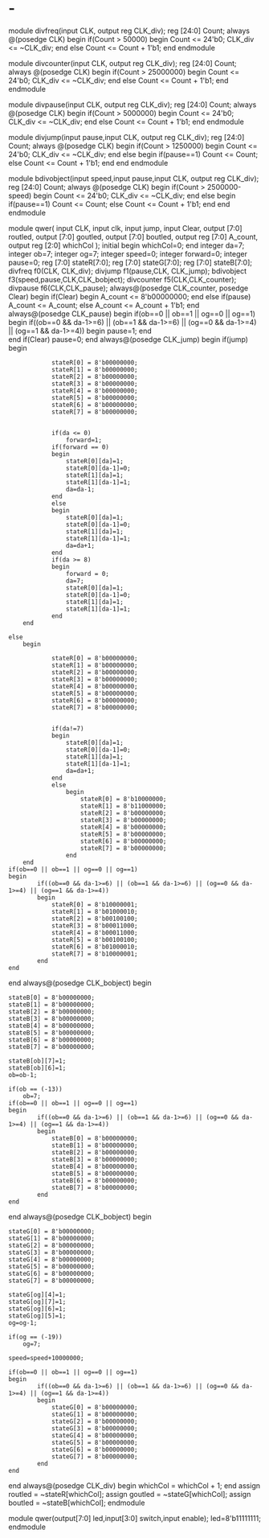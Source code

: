 # -

module divfreq(input CLK, output reg CLK_div);
	reg [24:0] Count;
	always @(posedge CLK)
	begin
		if(Count > 50000)
		begin
			Count <= 24'b0;
			CLK_div <= ~CLK_div;
		end
		else
			Count <= Count + 1'b1;
	end
endmodule

module divcounter(input CLK, output reg CLK_div);
	reg [24:0] Count;
	always @(posedge CLK)
	begin
		if(Count > 25000000)
		begin
			Count <= 24'b0;
			CLK_div <= ~CLK_div;
		end
		else
			Count <= Count + 1'b1;
	end
endmodule

module divpause(input CLK, output reg CLK_div);
	reg [24:0] Count;
	always @(posedge CLK)
	begin
		if(Count > 5000000)
		begin
			Count <= 24'b0;
			CLK_div <= ~CLK_div;
		end
		else
			Count <= Count + 1'b1;
	end
endmodule


module divjump(input pause,input CLK, output reg CLK_div);
	reg [24:0] Count;
	always @(posedge CLK)
	begin
		if(Count > 1250000)
		begin
			Count <= 24'b0;
			CLK_div <= ~CLK_div;
		end
		else
		begin
			if(pause==1)
				Count <= Count;
			else
				Count <= Count + 1'b1;
		end
	end
endmodule

module bdivobject(input speed,input pause,input CLK, output reg CLK_div);
	reg [24:0] Count;
	always @(posedge CLK)
	begin
		if(Count > 2500000-speed)
		begin
			Count <= 24'b0;
			CLK_div <= ~CLK_div;
		end
		else
			begin
			if(pause==1)
				Count <= Count;
			else
				Count <= Count + 1'b1;
			end
	end
endmodule

module qwer(
	input CLK,
	input clk,
	input jump,
	input Clear,
	output [7:0] routled,
	output [7:0] goutled,
	output [7:0] boutled,
	output reg [7:0] A_count,
	output reg [2:0] whichCol
);
initial
begin
	whichCol=0;
end
integer da=7;
integer ob=7;
integer og=7;
integer speed=0;
integer forward=0;
integer pause=0;
reg [7:0] stateR[7:0];
reg [7:0] stateG[7:0];
reg [7:0] stateB[7:0];
divfreq f0(CLK, CLK_div);
divjump f1(pause,CLK, CLK_jump);
bdivobject f3(speed,pause,CLK,CLK_bobject);
divcounter f5(CLK,CLK_counter);
divpause f6(CLK,CLK_pause);
always@(posedge CLK_counter, posedge Clear)
begin
	if(Clear) 
	begin
	A_count <= 8'b00000000;
	end
	else if(pause) A_count <= A_count;
	else A_count <= A_count + 1'b1;
end
always@(posedge CLK_pause)
begin
if(ob==0 || ob==1 || og==0 || og==1)
	begin
			if((ob==0 && da-1>=6) || (ob==1 && da-1>=6) || (og==0 && da-1>=4) || (og==1 && da-1>=4))
			begin
				pause=1;
			end		
	end
if(Clear)
	pause=0;
end
always@(posedge CLK_jump)
begin
	if(jump)
		begin 

				stateR[0] = 8'b00000000;			
				stateR[1] = 8'b00000000;
				stateR[2] = 8'b00000000;
				stateR[3] = 8'b00000000;
				stateR[4] = 8'b00000000;
				stateR[5] = 8'b00000000;
				stateR[6] = 8'b00000000;
				stateR[7] = 8'b00000000;
				
				
				if(da <= 0)
					forward=1;
				if(forward == 0)
				begin
					stateR[0][da]=1;
					stateR[0][da-1]=0;
					stateR[1][da]=1;
					stateR[1][da-1]=1;
					da=da-1;
				end
				else
				begin 
					stateR[0][da]=1;
					stateR[0][da-1]=0;
					stateR[1][da]=1;
					stateR[1][da-1]=1;
					da=da+1;
				end
				if(da >= 8)
				begin
					forward = 0;
					da=7;
					stateR[0][da]=1;
					stateR[0][da-1]=0;
					stateR[1][da]=1;
					stateR[1][da-1]=1;
				end
		end		
		
	else
		begin 

				stateR[0] = 8'b00000000;			
				stateR[1] = 8'b00000000;
				stateR[2] = 8'b00000000;
				stateR[3] = 8'b00000000;
				stateR[4] = 8'b00000000;
				stateR[5] = 8'b00000000;
				stateR[6] = 8'b00000000;
				stateR[7] = 8'b00000000;
				
				
				if(da!=7)
				begin
					stateR[0][da]=1;
					stateR[0][da-1]=0;
					stateR[1][da]=1;
					stateR[1][da-1]=1;
					da=da+1;
				end
				else
					begin
						stateR[0] = 8'b10000000;			
						stateR[1] = 8'b11000000;
						stateR[2] = 8'b00000000;
						stateR[3] = 8'b00000000;
						stateR[4] = 8'b00000000;
						stateR[5] = 8'b00000000;
						stateR[6] = 8'b00000000;
						stateR[7] = 8'b00000000;
					end
		end	
	if(ob==0 || ob==1 || og==0 || og==1)
	begin
			if((ob==0 && da-1>=6) || (ob==1 && da-1>=6) || (og==0 && da-1>=4) || (og==1 && da-1>=4))
			begin
				stateR[0] = 8'b10000001;			
				stateR[1] = 8'b01000010;
				stateR[2] = 8'b00100100;
				stateR[3] = 8'b00011000;
				stateR[4] = 8'b00011000;
				stateR[5] = 8'b00100100;
				stateR[6] = 8'b01000010;
				stateR[7] = 8'b10000001;
			end		
	end	
end
always@(posedge CLK_bobject)
begin

	stateB[0] = 8'b00000000;
	stateB[1] = 8'b00000000;
	stateB[2] = 8'b00000000;
	stateB[3] = 8'b00000000;
	stateB[4] = 8'b00000000;
	stateB[5] = 8'b00000000;
	stateB[6] = 8'b00000000;
	stateB[7] = 8'b00000000;	
	
	stateB[ob][7]=1;
	stateB[ob][6]=1;
	ob=ob-1;
	
	if(ob == (-13))
		ob=7;
	if(ob==0 || ob==1 || og==0 || og==1)
	begin
			if((ob==0 && da-1>=6) || (ob==1 && da-1>=6) || (og==0 && da-1>=4) || (og==1 && da-1>=4))
			begin
				stateB[0] = 8'b00000000;
				stateB[1] = 8'b00000000;
				stateB[2] = 8'b00000000;
				stateB[3] = 8'b00000000;
				stateB[4] = 8'b00000000;
				stateB[5] = 8'b00000000;
				stateB[6] = 8'b00000000;
				stateB[7] = 8'b00000000;
			end		
	end		
end
always@(posedge CLK_bobject)
begin

	stateG[0] = 8'b00000000;
	stateG[1] = 8'b00000000;
	stateG[2] = 8'b00000000;
	stateG[3] = 8'b00000000;
	stateG[4] = 8'b00000000;
	stateG[5] = 8'b00000000;
	stateG[6] = 8'b00000000;
	stateG[7] = 8'b00000000;	
	
	stateG[og][4]=1;
	stateG[og][7]=1;
	stateG[og][6]=1;
	stateG[og][5]=1;
	og=og-1;
	
	if(og == (-19))
		og=7;
	
	speed=speed+10000000;
	
	if(ob==0 || ob==1 || og==0 || og==1)
	begin
			if((ob==0 && da-1>=6) || (ob==1 && da-1>=6) || (og==0 && da-1>=4) || (og==1 && da-1>=4))
			begin
				stateG[0] = 8'b00000000;
				stateG[1] = 8'b00000000;
				stateG[2] = 8'b00000000;
				stateG[3] = 8'b00000000;
				stateG[4] = 8'b00000000;
				stateG[5] = 8'b00000000;
				stateG[6] = 8'b00000000;
				stateG[7] = 8'b00000000;
			end		
	end	
end
always@(posedge CLK_div)
begin
	whichCol = whichCol + 1;
end
assign routled = ~stateR[whichCol];
assign goutled = ~stateG[whichCol];
assign boutled = ~stateB[whichCol];
endmodule

module qwer(output[7:0] led,input[3:0] switch,input enable);
	led=8'b11111111;
endmodule
